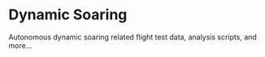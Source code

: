 # Dynamic Soaring
Autonomous dynamic soaring related flight test data, analysis scripts, and more... 
